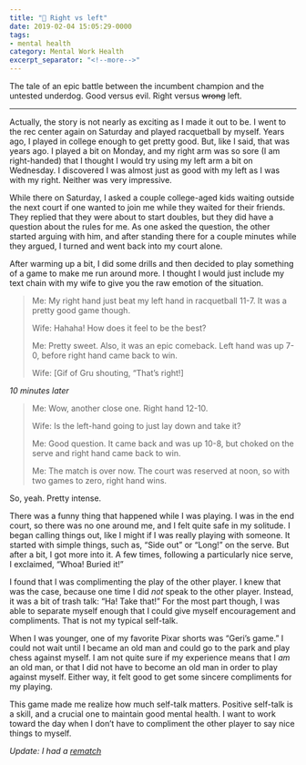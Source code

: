 ```yaml
---
title: "💮 Right vs left"
date: 2019-02-04 15:05:29-0000
tags:
- mental health
category: Mental Work Health
excerpt_separator: "<!--more-->"
---
```


The tale of an epic battle between the incumbent champion and the untested underdog. Good versus evil. Right versus ~~wrong~~ left.

<!--more-->
***

Actually, the story is not nearly as exciting as I made it out to be. I went to the rec center again on Saturday and played racquetball by myself. Years ago, I played in college enough to get pretty good. But, like I said, that was years ago. I played a bit on Monday, and my right arm was so sore (I am right-handed) that I thought I would try using my left arm a bit on Wednesday. I discovered I was almost just as good with my left as I was with my right. Neither was very impressive.

While there on Saturday, I asked a couple college-aged kids waiting outside the next court if one wanted to join me while they waited for their friends. They replied that they were about to start doubles, but they did have a question about the rules for me. As one asked the question, the other started arguing with him, and after standing there for a couple minutes while they argued, I turned and went back into my court alone.

After warming up a bit, I did some drills and then decided to play something of a game to make me run around more. I thought I would just include my text chain with my wife to give you the raw emotion of the situation.

> Me: My right hand just beat my left hand in racquetball 11-7. It was a pretty good game though.
> 
> Wife: Hahaha! How does it feel to be the best? 
>
> Me: Pretty sweet. Also, it was an epic comeback. Left hand was up 7-0, before right hand came back to win.
> 
> Wife: [Gif of Gru shouting, “That’s right!]

*10 minutes later*

> Me: Wow, another close one. Right hand 12-10.
>
> Wife: Is the left-hand going to just lay down and take it?
> 
> Me: Good question. It came back and was up 10-8, but choked on the serve and right hand came back to win.
> 
> Me: The match is over now. The court was reserved at noon, so with two games to zero, right hand wins.

So, yeah. Pretty intense.

There was a funny thing that happened while I was playing. I was in the end court, so there was no one around me, and I felt quite safe in my solitude. I began calling things out, like I might if I was really playing with someone. It started with simple things, such as, “Side out” or “Long!” on the serve. But after a bit, I got more into it. A few times, following a particularly nice serve, I exclaimed, “Whoa! Buried it!”

I found that I was complimenting the play of the other player. I knew that was the case, because one time I did *not* speak to the other player. Instead, it was a bit of trash talk: “Ha! Take that!” For the most part though, I was able to separate myself enough that I could give myself encouragement and compliments. That is not my typical self-talk.

When I was younger, one of my favorite Pixar shorts was “Geri’s game.” I could not wait until I became an old man and could go to the park and play chess against myself. I am not quite sure if my experience means that I *am* an old man, or that I did not have to become an old man in order to play against myself. Either way, it felt good to get some sincere compliments for my playing.

This game made me realize how much self-talk matters. Positive self-talk is a skill, and a crucial one to maintain good mental health. I want to work toward the day when I don’t have to compliment the other player to say nice things to myself.

*Update: I had a [rematch](https://www.bennorris.org/2019/02/04/rematch.html)*